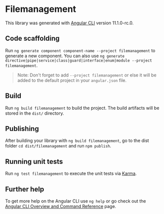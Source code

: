 # Filemanagement

This library was generated with [Angular CLI](https://github.com/angular/angular-cli) version 11.1.0-rc.0.

## Code scaffolding

Run `ng generate component component-name --project filemanagement` to generate a new component. You can also use `ng generate directive|pipe|service|class|guard|interface|enum|module --project filemanagement`.
> Note: Don't forget to add `--project filemanagement` or else it will be added to the default project in your `angular.json` file. 

## Build

Run `ng build filemanagement` to build the project. The build artifacts will be stored in the `dist/` directory.

## Publishing

After building your library with `ng build filemanagement`, go to the dist folder `cd dist/filemanagement` and run `npm publish`.

## Running unit tests

Run `ng test filemanagement` to execute the unit tests via [Karma](https://karma-runner.github.io).

## Further help

To get more help on the Angular CLI use `ng help` or go check out the [Angular CLI Overview and Command Reference](https://angular.io/cli) page.

